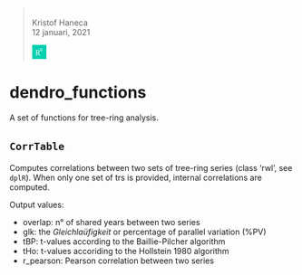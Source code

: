 
> <br/> Kristof Haneca<br/> 12 januari, 2021<br/>
> 
> [![](./figures/RG.png)](https://www.researchgate.net/profile/Kristof_Haneca)

# dendro\_functions

A set of functions for tree-ring analysis.

## `CorrTable`

Computes correlations between two sets of tree-ring series (class ‘rwl’,
see `dplR`). When only one set of trs is provided, internal correlations
are computed.

Output values:

  - overlap: n° of shared years between two series
  - glk: the *Gleichlaüfigkeit* or percentage of parallel variation
    (%PV)
  - tBP: t-values according to the Baillie-Pilcher algorithm
  - tHo: t-values accoriding to the Hollstein 1980 algorithm
  - r\_pearson: Pearson correlation between two series
